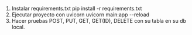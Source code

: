 1. Instalar requirements.txt pip install -r requirements.txt
2. Ejecutar proyecto con uvicorn uvicorn main:app --reload
3. Hacer pruebas POST, PUT, GET, GET(ID), DELETE con su tabla en su db local.